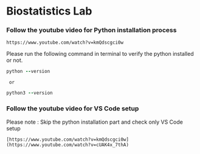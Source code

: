 # Biostatistics Lab

### Follow the youtube video for Python installation process ###

``` 
https://www.youtube.com/watch?v=kmQdscgci0w
```
Please run the following command in terminal to verify the python installed or not.

```ruby
python --version 
```
     or
     
```ruby
python3 --version 
```
### Follow the youtube video for VS Code setup ###
Please note : Skip the python installation part and check only VS Code setup
``` 
[https://www.youtube.com/watch?v=kmQdscgci0w](https://www.youtube.com/watch?v=cUAK4x_7thA)
```
